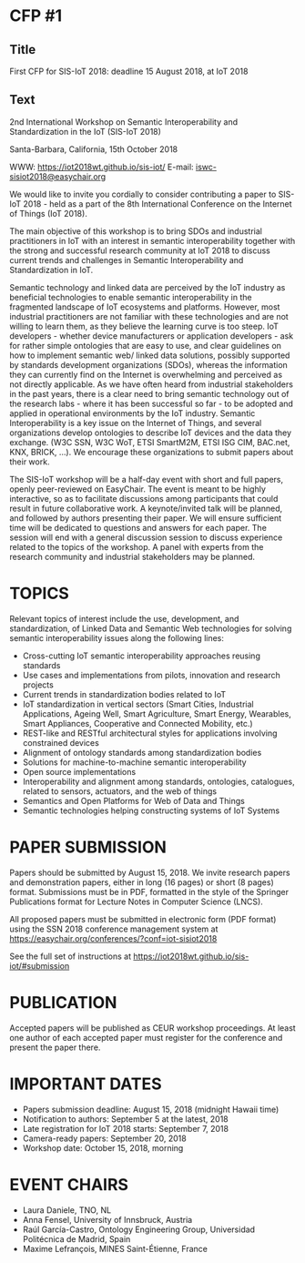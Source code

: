 # CFP #1 

## Title

First CFP for SIS-IoT 2018: deadline 15 August 2018, at IoT 2018

## Text

2nd International Workshop on Semantic Interoperability and Standardization in the IoT (SIS-IoT 2018)
 
Santa-Barbara, California, 15th October 2018
 
WWW: https://iot2018wt.github.io/sis-iot/
E-mail: iswc-sisiot2018@easychair.org
 
We would like to invite you cordially to consider contributing a paper to SIS-IoT 2018 - held as a part of the 8th International Conference on the Internet of Things (IoT 2018).
 
The main objective of this workshop is to bring SDOs and industrial practitioners in IoT with an interest in semantic interoperability together with the strong and successful research community at IoT 2018 to discuss current trends and challenges in Semantic Interoperability and Standardization in IoT.

Semantic technology and linked data are perceived by the IoT industry as beneficial technologies to enable semantic interoperability in the fragmented landscape of IoT ecosystems and platforms. However, most industrial practitioners are not familiar with these technologies and are not willing to learn them, as they believe the learning curve is too steep. IoT developers - whether device manufacturers or application developers - ask for rather simple ontologies that are easy to use, and clear guidelines on how to implement semantic web/ linked data solutions, possibly supported by standards development organizations (SDOs), whereas the information they can currently find on the Internet is overwhelming and perceived as not directly applicable. As we have often heard from industrial stakeholders in the past years, there is a clear need to bring semantic technology out of the research labs - where it has been successful so far - to be adopted and applied in operational environments by the IoT industry. Semantic Interoperability is a key issue on the Internet of Things, and several organizations develop ontologies to describe IoT devices and the data they exchange. (W3C SSN, W3C WoT, ETSI SmartM2M, ETSI ISG CIM, BAC.net, KNX, BRICK, …). We encourage these organizations to submit papers about their work.

The SIS-IoT workshop will be a half-day event with short and full papers, openly peer-reviewed on EasyChair. The event is meant to be highly interactive, so as to facilitate discussions among participants that could result in future collaborative work. A keynote/invited talk will be planned, and followed by authors presenting their paper. We will ensure sufficient time will be dedicated to questions and answers for each paper. The session will end with a general discussion session to discuss experience related to the topics of the workshop. A panel with experts from the research community and industrial stakeholders may be planned.
 
 
TOPICS
=======================================
 
Relevant topics of interest include the use, development, and standardization, of Linked Data and Semantic Web technologies for solving semantic interoperability issues along the following lines:
 
- Cross-cutting IoT semantic interoperability approaches reusing standards
- Use cases and implementations from pilots, innovation and research projects
- Current trends in standardization bodies related to IoT
- IoT standardization in vertical sectors (Smart Cities, Industrial Applications, Ageing Well, Smart Agriculture, Smart Energy, Wearables, Smart Appliances, Cooperative and Connected Mobility, etc.)
- REST-like and RESTful architectural styles for applications involving constrained devices
- Alignment of ontology standards among standardization bodies
- Solutions for machine-to-machine semantic interoperability
- Open source implementations
- Interoperability and alignment among standards, ontologies, catalogues, related to sensors, actuators, and the web of things
- Semantics and Open Platforms for Web of Data and Things
- Semantic technologies helping constructing systems of IoT Systems
 
 
PAPER SUBMISSION
=======================================
 
Papers should be submitted by August 15, 2018. We invite research papers and demonstration papers, either in long (16 pages) or short (8 pages) format. Submissions must be in PDF, formatted in the style of the Springer Publications format for Lecture Notes in Computer Science (LNCS).
 
All proposed papers must be submitted in electronic form (PDF format) using the SSN 2018 conference management system at https://easychair.org/conferences/?conf=iot-sisiot2018
 
See the full set of instructions at https://iot2018wt.github.io/sis-iot/#submission
 
 
PUBLICATION
=======================================
 
Accepted papers will be published as CEUR workshop proceedings. At least one author of each accepted paper must register for the conference and present the paper there.
 
 
IMPORTANT DATES
=======================================
 
- Papers submission deadline: August 15, 2018 (midnight Hawaii time)
- Notification to authors: September 5 at the latest, 2018
- Late registration for IoT 2018 starts: September 7, 2018
- Camera-ready papers: September 20, 2018
- Workshop date: October 15, 2018, morning
 
 
EVENT CHAIRS
=======================================
 
- Laura Daniele, TNO, NL
- Anna Fensel, University of Innsbruck, Austria
- Raúl García-Castro, Ontology Engineering Group, Universidad Politécnica de Madrid, Spain
- Maxime Lefrançois, MINES Saint-Étienne, France 